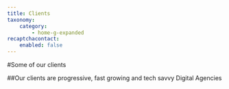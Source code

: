 ```yaml
---
title: Clients
taxonomy:
    category:
        - home-g-expanded
recaptchacontact:
    enabled: false
---
```


#Some of our clients

##Our clients are progressive, fast growing and tech savvy Digital Agencies